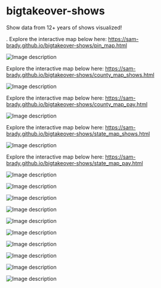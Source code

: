 # bigtakeover-shows
Show data from 12+ years of shows visualized!



.
Explore the interactive map below here:   https://sam-brady.github.io/bigtakeover-shows/pin_map.html

![Image description](https://github.com/sam-brady/bigtakeover-shows/blob/master/images/Screen%20Shot%202020-04-20%20at%2012.27.39%20PM.png)

Explore the interactive map below here: https://sam-brady.github.io/bigtakeover-shows/county_map_shows.html

![Image description](https://github.com/sam-brady/bigtakeover-shows/blob/master/images/Screen%20Shot%202020-04-20%20at%2012.26.55%20PM.png)

Explore the interactive map below here: https://sam-brady.github.io/bigtakeover-shows/county_map_pay.html

![Image description](https://github.com/sam-brady/bigtakeover-shows/blob/master/images/Screen%20Shot%202020-04-20%20at%2012.26.40%20PM.png)

Explore the interactive map below here: https://sam-brady.github.io/bigtakeover-shows/state_map_shows.html

![Image description](https://github.com/sam-brady/bigtakeover-shows/blob/master/images/Screen%20Shot%202020-04-20%20at%2012.26.24%20PM.png)

Explore the interactive map below here: https://sam-brady.github.io/bigtakeover-shows/state_map_pay.html

![Image description](https://github.com/sam-brady/bigtakeover-shows/blob/master/images/Screen%20Shot%202020-04-20%20at%2012.26.08%20PM.png)

![Image description](https://github.com/sam-brady/bigtakeover-shows/blob/master/images/Screen%20Shot%202020-04-20%20at%2012.17.58%20PM.png)

![Image description](https://github.com/sam-brady/bigtakeover-shows/blob/master/images/Screen%20Shot%202020-04-20%20at%2012.18.09%20PM.png)

![Image description](https://github.com/sam-brady/bigtakeover-shows/blob/master/images/Screen%20Shot%202020-04-20%20at%2012.18.16%20PM.png)

![Image description](https://github.com/sam-brady/bigtakeover-shows/blob/master/images/Screen%20Shot%202020-04-20%20at%2012.18.22%20PM.png)

![Image description](https://github.com/sam-brady/bigtakeover-shows/blob/master/images/Screen%20Shot%202020-04-20%20at%2012.18.26%20PM.png)

![Image description](https://github.com/sam-brady/bigtakeover-shows/blob/master/images/Screen%20Shot%202020-04-20%20at%2012.18.32%20PM.png)

![Image description](https://github.com/sam-brady/bigtakeover-shows/blob/master/images/Screen%20Shot%202020-04-20%20at%2012.18.38%20PM.png)

![Image description](https://github.com/sam-brady/bigtakeover-shows/blob/master/images/Screen%20Shot%202020-04-20%20at%2012.18.43%20PM.png)

![Image description](https://github.com/sam-brady/bigtakeover-shows/blob/master/images/Screen%20Shot%202020-04-20%20at%2012.18.52%20PM.png)









